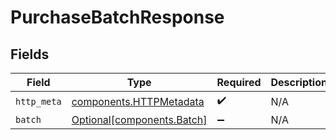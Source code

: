# PurchaseBatchResponse


## Fields

| Field                                                              | Type                                                               | Required                                                           | Description                                                        |
| ------------------------------------------------------------------ | ------------------------------------------------------------------ | ------------------------------------------------------------------ | ------------------------------------------------------------------ |
| `http_meta`                                                        | [components.HTTPMetadata](../../models/components/httpmetadata.md) | :heavy_check_mark:                                                 | N/A                                                                |
| `batch`                                                            | [Optional[components.Batch]](../../models/components/batch.md)     | :heavy_minus_sign:                                                 | N/A                                                                |